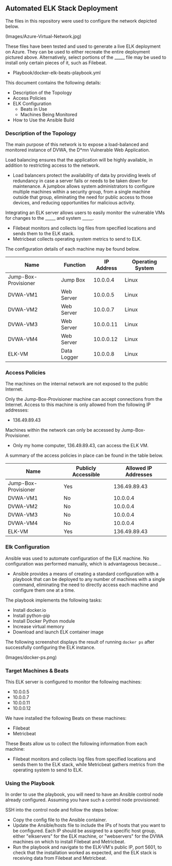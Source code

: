 ## Automated ELK Stack Deployment

The files in this repository were used to configure the network depicted below.

(Images/Azure-Virtual-Network.jpg)

These files have been tested and used to generate a live ELK deployment on Azure. They can be used to either recreate the entire deployment pictured above. Alternatively, select portions of the _____ file may be used to install only certain pieces of it, such as Filebeat.

  - Playbook/docker-elk-beats-playbook.yml

This document contains the following details:
- Description of the Topology
- Access Policies
- ELK Configuration
  - Beats in Use
  - Machines Being Monitored
- How to Use the Ansible Build


### Description of the Topology

The main purpose of this network is to expose a load-balanced and monitored instance of DVWA, the D*mn Vulnerable Web Application.

Load balancing ensures that the application will be highly available, in addition to restricting access to the network.
- Load balancers protect the availability of data by providing levels of redundancy in case a server fails or needs to be taken down for maintenance. A jumpbox allows system administrators to configure multiple machines within a security group, from a single machine outside that group, eliminating the need for public access to those devices, and reducing opportunities for malicious activity.

Integrating an ELK server allows users to easily monitor the vulnerable VMs for changes to the _____ and system _____.
- Filebeat monitors and collects log files from specified locations and sends them to the ELK stack.
- Metricbeat collects operating system metrics to send to ELK.

The configuration details of each machine may be found below.

| Name                 | Function    | IP Address | Operating System |
|----------------------|-------------|------------|------------------|
| Jump-Box-Provisioner | Jump Box    | 10.0.0.4   | Linux            |
| DVWA-VM1             | Web Server  | 10.0.0.5   | Linux            |
| DVWA-VM2             | Web Server  | 10.0.0.7   | Linux            |
| DVWA-VM3             | Web Server  | 10.0.0.11  | Linux            |
| DVWA-VM4             | Web Server  | 10.0.0.12  | Linux            |
| ELK-VM               | Data Logger | 10.0.0.8   | Linux            |

### Access Policies

The machines on the internal network are not exposed to the public Internet. 

Only the Jump-Box-Provisioner machine can accept connections from the Internet. Access to this machine is only allowed from the following IP addresses:
- 136.49.89.43

Machines within the network can only be accessed by Jump-Box-Provisioner.
- Only my home computer, 136.49.89.43, can access the ELK VM.

A summary of the access policies in place can be found in the table below.

| Name                 | Publicly Accessible | Allowed IP Addresses |
|----------------------|---------------------|----------------------|
| Jump-Box-Provisioner | Yes                 | 136.49.89.43         |
| DVWA-VM1             | No                  | 10.0.0.4             |
| DVWA-VM2             | No                  | 10.0.0.4             |
| DVWA-VM3             | No                  | 10.0.0.4             |
| DVWA-VM4             | No                  | 10.0.0.4             |
| ELK-VM               | Yes                 | 136.49.89.43         |

### Elk Configuration

Ansible was used to automate configuration of the ELK machine. No configuration was performed manually, which is advantageous because...
- Ansible provides a means of creating a standard configuration with a playbook that can be deployed to any number of machines with a single command, eliminating the need to directly access each machine and configure them one at a time.

The playbook implements the following tasks:
- Install docker.io
- Install python-pip
- Install Docker Python module
- Increase virtual memory
- Download and launch ELK container image

The following screenshot displays the result of running `docker ps` after successfully configuring the ELK instance.

(Images/docker-ps.png)

### Target Machines & Beats
This ELK server is configured to monitor the following machines:
- 10.0.0.5
- 10.0.0.7
- 10.0.0.11
- 10.0.0.12

We have installed the following Beats on these machines:
- Filebeat
- Metricbeat

These Beats allow us to collect the following information from each machine:
- Filebeat monitors and collects log files from specified locations and sends them to the ELK stack, while Metricbeat gathers metrics from the operating system to send to ELK.

### Using the Playbook
In order to use the playbook, you will need to have an Ansible control node already configured. Assuming you have such a control node provisioned: 

SSH into the control node and follow the steps below:
- Copy the config file to the Ansible container.
- Update the Ansible/hosts file to include the IPs of hosts that you want to be configured. Each IP should be assigned to a specific host group, either "elkservers" for the ELK machine, or "webservers" for the DVWA machines on which to install Filebeat and Metricbeat. 
- Run the playbook and navigate to the ELK-VM's public IP, port 5601, to check that the installation worked as expected, and the ELK stack is receiving data from Filebeat and Metricbeat.
